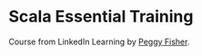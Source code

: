 # Scala Essential Training

Course from LinkedIn Learning by [Peggy Fisher](https://www.linkedin.com/learning/scala-essential-training?u=69919578).
